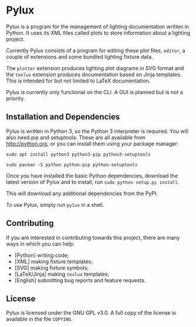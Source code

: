 # Pylux

Pylux is a program for the management of lighting documentation written 
in Python. It uses its XML files called plots to store information about a 
lighting project.

Currently Pylux consists of a program for editing these plot files, 
``editor``, a couple of extensions and some bundled lighting fixture data.

The ``plotter`` extension produces lighting plot diagrams in SVG format 
and the ``texlux`` extension produces documentation based on Jinja 
templates. This is intended for but not limited to LaTeX documentation.

Pylux is currently only functional on the CLI. A GUI is planned but is not 
a priority.

## Installation and Dependencies

Pylux is written in Python 3, so the Python 3 interpreter is required. You 
will also need pip and setuptools. These are all available from  
http://python.org, or you can install them using your package manager:

`sudo apt install python3 python3-pip python3-setuptools`

`sudo pacman -S python python-pip python-setuptools`

Once you have installed the basic Python dependencies, download the latest 
version of Pylux and to install, run ``sudo python setup.py install``.

This will download any additional dependencies from the PyPI.

To use Pylux, simply run ``pylux`` in a shell.

## Contributing
If you are interested in contributing towards this project, there are many ways 
in which you can help:

+ [Python] writing code;
+ [XML] making fixture templates;
+ [SVG] making fixture symbols;
+ [LaTeX/Jinja] making ``texlux`` templates;
+ [English] submitting bug reports and feature requests.

## License

Pylux is licensed under the GNU GPL v3.0. A full copy of the license is 
available in the file ``COPYING``.
